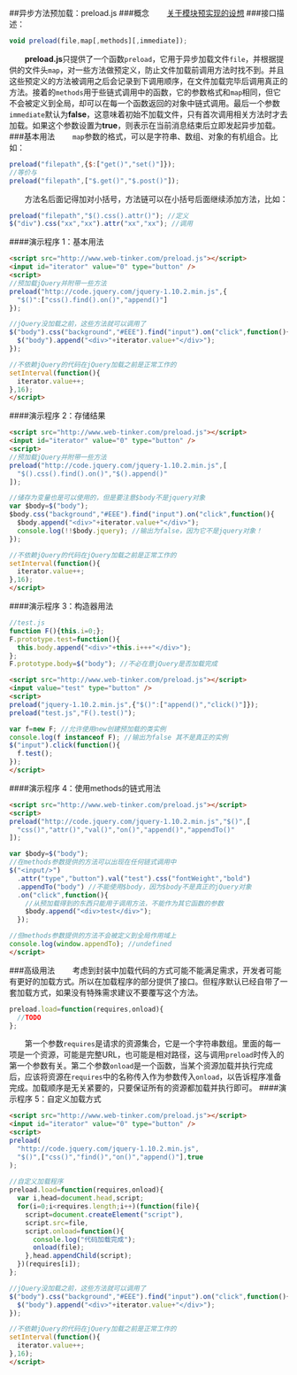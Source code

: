 ##异步方法预加载：preload.js
###概念
　　[关于模块预实现的设想](http://www.web-tinker.com/article/20386.html)
###接口描述：
```JavaScript
void preload(file,map[,methods][,immediate]);
```
　　**preload.js**只提供了一个函数`preload`，它用于异步加载文件`file`，并根据提供的文件头`map`，对一些方法做预定义，防止文件加载前调用方法时找不到。并且这些预定义的方法被调用之后会记录到下调用顺序，在文件加载完毕后调用真正的方法。接着的`methods`用于些链式调用中的函数，它的参数格式和`map`相同，但它不会被定义到全局，却可以在每一个函数返回的对象中链式调用。最后一个参数`immediate`默认为**false**，这意味着初始不加载文件，只有首次调用相关方法时才去加载。如果这个参数设置为**true**，则表示在当前消息结束后立即发起异步加载。
###基本用法
　　`map`参数的格式，可以是字符串、数组、对象的有机组合。比如：
```JavaScript
preload("filepath",{$:["get()","set()"]});
//等价与
preload("filepath",["$.get()","$.post()"]);
```
　　方法名后面记得加对小括号，方法链可以在小括号后面继续添加方法，比如：
```JavaScript
preload("filepath","$().css().attr()"); //定义
$("div").css("xx","xx").attr("xx","xx"); //调用
```
####演示程序 1：基本用法
```HTML
<script src="http://www.web-tinker.com/preload.js"></script>
<input id="iterator" value="0" type="button" />
<script>
//预加载jQuery并附带一些方法
preload("http://code.jquery.com/jquery-1.10.2.min.js",{
  "$()":["css().find().on()","append()"]
});

//jQuery没加载之前，这些方法就可以调用了
$("body").css("background","#EEE").find("input").on("click",function(){
  $("body").append("<div>"+iterator.value+"</div>");
});

//不依赖jQuery的代码在jQuery加载之前是正常工作的
setInterval(function(){
  iterator.value++;
},16);
</script>
```
####演示程序 2：存储结果
```HTML
<script src="http://www.web-tinker.com/preload.js"></script>
<input id="iterator" value="0" type="button" />
<script>
//预加载jQuery并附带一些方法
preload("http://code.jquery.com/jquery-1.10.2.min.js",[
  "$().css().find().on()","$().append()"
]);

//储存为变量也是可以使用的，但是要注意$body不是jquery对象
var $body=$("body");
$body.css("background","#EEE").find("input").on("click",function(){
  $body.append("<div>"+iterator.value+"</div>");
  console.log(!!$body.jquery); //输出为false，因为它不是jquery对象！
});

//不依赖jQuery的代码在jQuery加载之前是正常工作的
setInterval(function(){
  iterator.value++;
},16);
</script>
```
####演示程序 3：构造器用法
```JavaScript
//test.js
function F(){this.i=0;};
F.prototype.test=function(){
  this.body.append("<div>"+this.i+++"</div>");
};
F.prototype.body=$("body"); //不必在意jQuery是否加载完成
```
```HTML
<script src="http://www.web-tinker.com/preload.js"></script>
<input value="test" type="button" />
<script>
preload("jquery-1.10.2.min.js",{"$()":["append()","click()"]});
preload("test.js","F().test()");

var f=new F; //允许使用new创建预加载的类实例
console.log(f instanceof F); //输出为false 其不是真正的实例
$("input").click(function(){
  f.test();
});
</script>
```
####演示程序 4：使用methods的链式用法
```HTML
<script src="http://www.web-tinker.com/preload.js"></script>
<script>
preload("http://code.jquery.com/jquery-1.10.2.min.js","$()",[
  "css()","attr()","val()","on()","append()","appendTo()"
]);

var $body=$("body");
//在methods参数提供的方法可以出现在任何链式调用中
$("<input/>")
  .attr("type","button").val("test").css("fontWeight","bold")
  .appendTo("body") //不能使用$body，因为$body不是真正的jQuery对象
  .on("click",function(){
    //从预加载得到的东西只能用于调用方法，不能作为其它函数的参数
    $body.append("<div>test</div>");
  });

//但methods参数提供的方法不会被定义到全局作用域上
console.log(window.appendTo); //undefined
</script>
```
###高级用法
　　考虑到封装中加载代码的方式可能不能满足需求，开发者可能有更好的加载方式。所以在加载程序的部分提供了接口。但程序默认已经自带了一套加载方式，如果没有特殊需求建议不要覆写这个方法。
```JavaScript
preload.load=function(requires,onload){
  //TODO
};
```
　　第一个参数`requires`是请求的资源集合，它是一个字符串数组。里面的每一项是一个资源，可能是完整URL，也可能是相对路径，这与调用`preload`时传入的第一个参数有关。第二个参数`onload`是一个函数，当某个资源加载并执行完成后，应该将资源在`requires`中的名称传入作为参数传入`onload`，以告诉程序准备完成。加载顺序是无关紧要的，只要保证所有的资源都加载并执行即可。
####演示程序 5：自定义加载方式
```HTML
<script src="http://www.web-tinker.com/preload.js"></script>
<input id="iterator" value="0" type="button" />
<script>
preload(
  "http://code.jquery.com/jquery-1.10.2.min.js",
  "$()",["css()","find()","on()","append()"],true
);
    
//自定义加载程序
preload.load=function(requires,onload){
  var i,head=document.head,script;
  for(i=0;i<requires.length;i++)(function(file){
    script=document.createElement("script"),
    script.src=file,
    script.onload=function(){
      console.log("代码加载完成");
      onload(file);
    },head.appendChild(script);
  })(requires[i]);
};

//jQuery没加载之前，这些方法就可以调用了
$("body").css("background","#EEE").find("input").on("click",function(){
  $("body").append("<div>"+iterator.value+"</div>");
});

//不依赖jQuery的代码在jQuery加载之前是正常工作的
setInterval(function(){
  iterator.value++;
},16);
</script>
```

